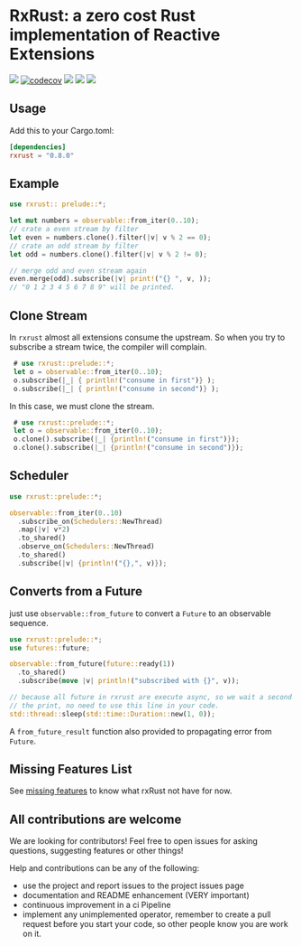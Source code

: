 # RxRust: a zero cost Rust implementation of Reactive Extensions
[![](https://docs.rs/rxrust/badge.svg)](https://docs.rs/rxrust/)
[![codecov](https://codecov.io/gh/rxRust/rxRust/branch/master/graph/badge.svg)](https://codecov.io/gh/rxRust/rxRust)
![](https://github.com/rxRust/rxRust/workflows/test/badge.svg)
[![](https://img.shields.io/crates/v/rxrust.svg)](https://crates.io/crates/rxrust)
[![](https://img.shields.io/crates/d/rxrust.svg)](https://crates.io/crates/rxrust)

## Usage
Add this to your Cargo.toml:

```toml
[dependencies]
rxrust = "0.8.0"
```

## Example 

```rust
use rxrust:: prelude::*;

let mut numbers = observable::from_iter(0..10);
// crate a even stream by filter
let even = numbers.clone().filter(|v| v % 2 == 0);
// crate an odd stream by filter
let odd = numbers.clone().filter(|v| v % 2 != 0);

// merge odd and even stream again
even.merge(odd).subscribe(|v| print!("{} ", v, ));
// "0 1 2 3 4 5 6 7 8 9" will be printed.

```

## Clone Stream

In `rxrust` almost all extensions consume the upstream. So when you try to subscribe a stream twice, the compiler will complain. 

```rust ignore
 # use rxrust::prelude::*;
 let o = observable::from_iter(0..10);
 o.subscribe(|_| { println!("consume in first")} );
 o.subscribe(|_| { println!("consume in second")} );
```

In this case, we must clone the stream.

```rust
 # use rxrust::prelude::*;
 let o = observable::from_iter(0..10);
 o.clone().subscribe(|_| {println!("consume in first")});
 o.clone().subscribe(|_| {println!("consume in second")});
```

## Scheduler

```rust 
use rxrust::prelude::*;

observable::from_iter(0..10)
  .subscribe_on(Schedulers::NewThread)
  .map(|v| v*2)
  .to_shared()
  .observe_on(Schedulers::NewThread)
  .to_shared()
  .subscribe(|v| {println!("{},", v)});
```

## Converts from a Future

just use `observable::from_future` to convert a `Future` to an observable sequence.

```rust
use rxrust::prelude::*;
use futures::future;

observable::from_future(future::ready(1))
  .to_shared()
  .subscribe(move |v| println!("subscribed with {}", v));

// because all future in rxrust are execute async, so we wait a second to see
// the print, no need to use this line in your code.
std::thread::sleep(std::time::Duration::new(1, 0));
```

A `from_future_result` function also provided to propagating error from `Future`.

## Missing Features List
See [missing features](missing_features.md) to know what rxRust not have for now.

## All contributions are welcome

We are looking for contributors! Feel free to open issues for asking questions, suggesting features or other things!

Help and contributions can be any of the following:

- use the project and report issues to the project issues page
- documentation and README enhancement (VERY important)
- continuous improvement in a ci Pipeline
- implement any unimplemented operator, remember to create a pull request before you start your code, so other people know you are work on it.